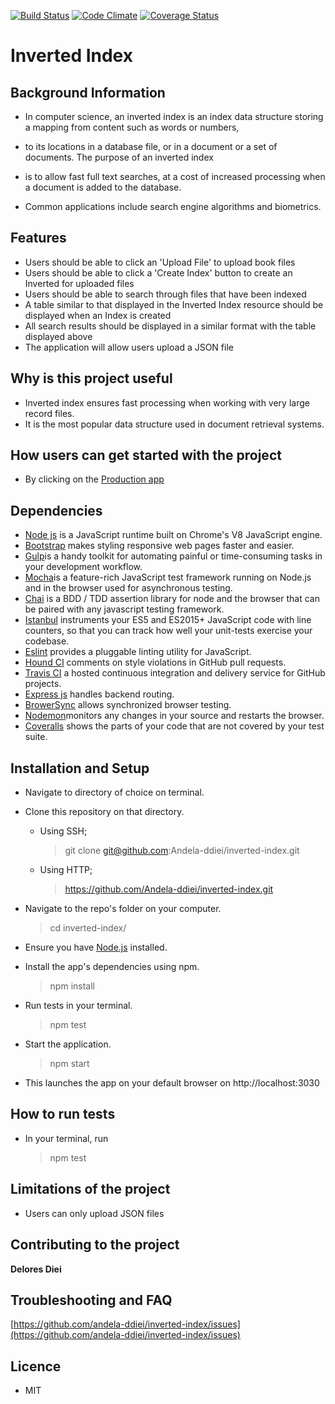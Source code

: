 [![Build Status](https://travis-ci.org/Andela-ddiei/Inverted-Index.svg?branch=master)](https://travis-ci.org/Andela-ddiei/Inverted-Index)
[![Code Climate](https://codeclimate.com/github/Andela-ddiei/Inverted-Index/badges/gpa.svg)](https://codeclimate.com/github/Andela-ddiei/Inverted-Index)
[![Coverage Status](https://coveralls.io/repos/github/Andela-ddiei/Inverted-Index/badge.svg?branch=work)](https://coveralls.io/github/Andela-ddiei/Inverted-Index?branch=work)
# Inverted Index
## Background Information

- In computer science, an inverted index is an index data structure storing a mapping from content such as words or numbers, 
- to its locations in a database file, or in a document or a set of documents. The purpose of an inverted index 
- is to allow fast full text searches, at a cost of increased processing when a document is added to the database.

- Common applications include search engine algorithms and biometrics.

## Features

- Users should be able to click an 'Upload File' to upload book files
- Users should be able to click a 'Create Index' button to create an Inverted for uploaded files
- Users should be able to search through files that have been indexed
- A table similar to that displayed in the Inverted Index resource should be displayed when an Index is created
- All search results should be displayed in a similar format with the table displayed above
- The application will allow users upload a JSON file

## Why is this project useful

- Inverted index ensures fast processing when working with very large record files.
- It is the most popular data structure used in document retrieval systems.

## How users can get started with the project

- By clicking on the [Production app](https://ddiei-inverted-index-app.herokuapp.com/)

## Dependencies

- [Node js](https://nodejs.org/en/) is a JavaScript runtime built on Chrome's V8 JavaScript engine.
- [Bootstrap](http://getbootstrap.com/) makes styling responsive web pages faster and easier.
- [Gulp](https://gulpjs.com)is a handy toolkit for automating painful or time-consuming tasks in your development workflow.
- [Mocha](https://mochajs.org/)is a feature-rich JavaScript test framework running on Node.js and in the browser used for asynchronous testing.
- [Chai](http://chaijs.com/) is a BDD / TDD assertion library for node and the browser that can be paired with any javascript testing framework.
- [Istanbul](https://istanbul.js.org/) instruments your ES5 and ES2015+ JavaScript code with line counters, so that you can track how well your unit-tests exercise your codebase.
- [Eslint](http://eslint.org/) provides a pluggable linting utility for JavaScript.
- [Hound CI](https://houndci.com/) comments on style violations in GitHub pull requests.
- [Travis CI](https://travis-ci.org/) a hosted continuous integration and delivery service for GitHub projects.
- [Express js](http://expressjs.com/) handles backend routing.
- [BrowerSync](https://browsersync.io/) allows synchronized browser testing.
- [Nodemon](https://nodemon.io/)monitors any changes in your source and restarts the browser.
- [Coveralls](https://coveralls.io/) shows the parts of your code that are not covered by your test suite.


## Installation and Setup

- Navigate to directory of choice on terminal.
- Clone this repository on that directory.

   - Using SSH;

     > git clone git@github.com:Andela-ddiei/inverted-index.git
   - Using HTTP;

     > https://github.com/Andela-ddiei/inverted-index.git
- Navigate  to the repo's folder on your computer.

     > cd inverted-index/

- Ensure you have [Node.js](https://nodejs.org/en/) installed.
- Install the app's dependencies using npm.
 
     > npm install

- Run tests in your terminal.

     > npm test

- Start the application.

     > npm start

- This launches the app on your default browser on http://localhost:3030

## How to run tests

- In your terminal, run 
   > npm test

## Limitations of the project

- Users can only upload JSON files

## Contributing to the project

**Delores Diei**
## Troubleshooting and FAQ

[https://github.com/andela-ddiei/inverted-index/issues](https://github.com/andela-ddiei/inverted-index/issues)

## Licence

- MIT

